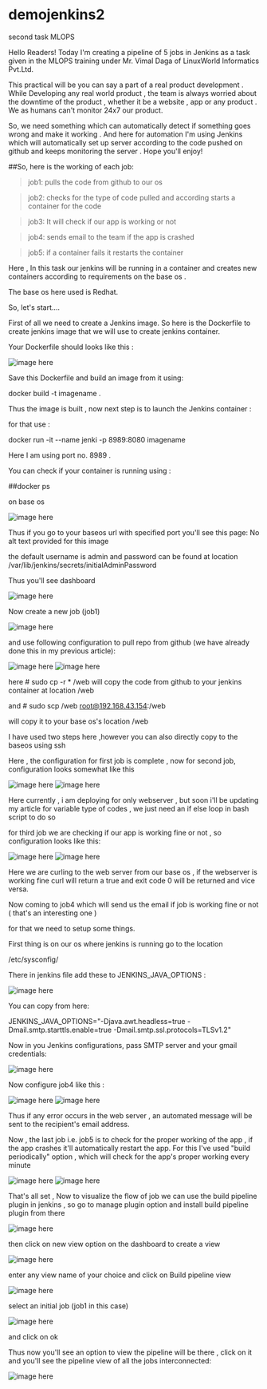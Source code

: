 # demojenkins2
second task MLOPS

Hello Readers! Today I'm creating a pipeline of 5 jobs in Jenkins as a task given in the MLOPS training under Mr. Vimal Daga of LinuxWorld Informatics Pvt.Ltd.

This practical will be you can say a part of a real product development . While Developing any real world product , the team is always worried about the downtime of the product , whether it be a website , app or any product . We as humans can't monitor 24x7 our product.

So, we need something which can automatically detect if something goes wrong and make it working . And here for automation I'm using Jenkins which will automatically set up server according to the code pushed on github and keeps monitoring the server . Hope you'll enjoy!

##So, here is the working of each job:

> job1: pulls the code from github to our os

> job2: checks for the type of code pulled and according starts a container for the code

> job3: It will check if our app is working or not

> job4: sends email to the team if the app is crashed

> job5: if a container fails it restarts the container


Here , In this task our jenkins will be running in a container and creates new containers according to requirements on the base os .

The base os here used is Redhat.

So, let's start....

First of all we need to create a Jenkins image. So here is the Dockerfile to create jenkins image that we will use to create jenkins container.

Your Dockerfile should looks like this :


<img src="Images/Screenshot (367).png" alt="image here">



Save this Dockerfile and build an image from it using:

docker build -t imagename .

Thus the image is built , now next step is to launch the Jenkins container :

for that use :

docker run -it --name jenki -p 8989:8080 imagename

Here I am using port no. 8989 .

You can check if your container is running using :

##docker ps 

on base os

<img src="Images/Screenshot (368).png" alt="image here">

Thus if you go to your baseos url with specified port you'll see this page:
No alt text provided for this image

the default username is admin and password can be found at location /var/lib/jenkins/secrets/initialAdminPassword

Thus you'll see dashboard

<img src="Images/Screenshot (369).png" alt="image here">

Now create a new job (job1)

<img src="Images/Screenshot (371).png" alt="image here">

and use following configuration to pull repo from github (we have already done this in my previous article):

<img src="Images/Screenshot (373).png" alt="image here">
<img src="Images/Screenshot (374).png" alt="image here">

here # sudo cp -r * /web will copy the code from github to your jenkins container at location /web

and # sudo scp /web root@192.168.43.154:/web

will copy it to your base os's location /web

I have used two steps here ,however you can also directly copy to the baseos using ssh

Here , the configuration for first job is complete , now for second job, configuration looks somewhat like this

<img src="Images/Screenshot (375).png" alt="image here">
<img src="Images/Screenshot (376).png" alt="image here">

Here currently , i am deploying for only webserver , but soon i'll be updating my article for variable type of codes , we just need an if else loop in bash script to do so


for third job we are checking if our app is working fine or not , so configuration looks like this:

<img src="Images/Screenshot (377).png" alt="image here">
<img src="Images/Screenshot (378).png" alt="image here">

Here we are curling to the web server from our base os , if the webserver is working fine curl will return a true and exit code 0 will be returned and vice versa.

Now coming to job4 which will send us the email if job is working fine or not ( that's an interesting one )

for that we need to setup some things.

First thing is on our os where jenkins is running go to the location

/etc/sysconfig/

There in jenkins file add these to JENKINS_JAVA_OPTIONS :

<img src="Images/Screenshot (382).png" alt="image here">

You can copy from here:

JENKINS_JAVA_OPTIONS="-Djava.awt.headless=true -Dmail.smtp.starttls.enable=true -Dmail.smtp.ssl.protocols=TLSv1.2"

Now in you Jenkins configurations, pass SMTP server and your gmail credentials:

<img src="Images/Screenshot (383).png" alt="image here">


Now configure job4 like this :

<img src="Images/Screenshot (379).png" alt="image here">
<img src="Images/Screenshot (381).png" alt="image here">

Thus if any error occurs in the web server , an automated message will be sent to the recipient's email address.

Now , the last job i.e. job5 is to check for the proper working of the app , if the app crashes it'll automatically restart the app. For this I've used "build periodically" option , which will check for the app's proper working every minute

<img src="Images/Screenshot (384).png" alt="image here">

<img src="Images/Screenshot (385).png" alt="image here">

That's all set , Now to visualize the flow of job we can use the build pipeline plugin in jenkins , so go to manage plugin option and install build pipeline plugin from there

<img src="Images/Screenshot (386).png" alt="image here">

then click on new view option on the dashboard to create a view


<img src="Images/Screenshot (387).png" alt="image here">


enter any view name of your choice and click on Build pipeline view

<img src="Images/Screenshot (388).png" alt="image here">


select an initial job (job1 in this case)

<img src="Images/Screenshot (389).png" alt="image here">

and click on ok

Thus now you'll see an option to view the pipeline will be there , click on it and you'll see the pipeline view of all the jobs interconnected:

<img src="Images/Screenshot (390).png" alt="image here">


